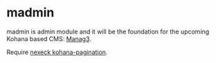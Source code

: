 madmin
======

madmin is admin module and it will be the foundation for the upcoming Kohana based CMS: [Manag3](https://github.com/kusmayadi/Manag3).

Require [nexeck kohana-pagination](https://github.com/nexeck/kohana-pagination).